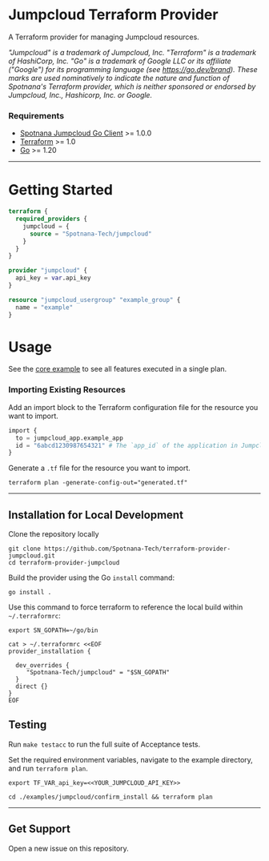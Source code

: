 # Jumpcloud Terraform Provider
A Terraform provider for managing Jumpcloud resources.

_"Jumpcloud" is a trademark of Jumpcloud, Inc.
"Terraform" is a trademark of HashiCorp, Inc.
"Go" is a trademark of Google LLC or its affiliate ("Google") for its programming language (see https://go.dev/brand).
These marks are used nominatively to indicate the nature and function of Spotnana's
Terraform provider, which is neither sponsored or endorsed by Jumpcloud, Inc., Hashicorp, Inc. or Google._

### Requirements
- [Spotnana Jumpcloud Go Client](https://github.com/Spotnana-Tech/sec-jumpcloud-client-go) >= 1.0.0
- [Terraform](https://developer.hashicorp.com/terraform/downloads) >= 1.0
- [Go](https://golang.org/doc/install) >= 1.20

---

# Getting Started
```terraform
terraform {
  required_providers {
    jumpcloud = {
      source = "Spotnana-Tech/jumpcloud"
    }
  }
}

provider "jumpcloud" {
  api_key = var.api_key
}

resource "jumpcloud_usergroup" "example_group" {
  name = "example"
}
```
# Usage
See the [core example](examples/jumpcloud/main.tf) to see all features executed in a single plan.

### Importing Existing Resources
Add an import block to the Terraform configuration file for the resource you want to import.
```terraform
import {
  to = jumpcloud_app.example_app
  id = "6abcd1230987654321" # The `app_id` of the application in Jumpcloud
}
```
Generate a `.tf` file for the resource you want to import.
```shell
terraform plan -generate-config-out="generated.tf"
```
---
## Installation for Local Development
Clone the repository locally
```shell
git clone https://github.com/Spotnana-Tech/terraform-provider-jumpcloud.git
cd terraform-provider-jumpcloud
```
Build the provider using the Go `install` command:

```shell
go install .
```
Use this command to force terraform to reference the local build within `~/.terraformrc`:
```shell
export SN_GOPATH=~/go/bin 

cat > ~/.terraformrc <<EOF
provider_installation {

  dev_overrides {
     "Spotnana-Tech/jumpcloud" = "$SN_GOPATH"  
  }
  direct {}
}
EOF
```

## Testing
Run `make testacc` to run the full suite of Acceptance tests.

Set the required environment variables, navigate to the example directory, and run `terraform plan`.
```shell
export TF_VAR_api_key=<<YOUR_JUMPCLOUD_API_KEY>>

cd ./examples/jumpcloud/confirm_install && terraform plan
```
---


## Get Support
Open a new issue on this repository.
